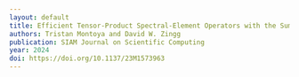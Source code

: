 ```yaml
---
layout: default
title: Efficient Tensor-Product Spectral-Element Operators with the Summation-by-Parts Property on Curved Triangles and Tetrahedra
authors: Tristan Montoya and David W. Zingg
publication: SIAM Journal on Scientific Computing
year: 2024
doi: https://doi.org/10.1137/23M1573963
---
```

